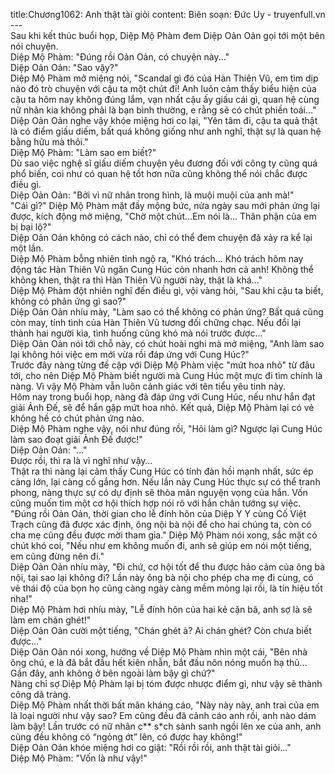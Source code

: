 title:Chương1062: Anh thật tài giỏi
content:
Biên soạn: Đức Uy - truyenfull.vn<br>---<br>Sau khi kết thúc buổi họp, Diệp Mộ Phàm đem Diệp Oản Oản gọi tới một bên nói chuyện.<br>Diệp Mộ Phàm: "Đúng rồi Oản Oản, có chuyện này..."<br>Diệp Oản Oản: "Sao vậy?"<br>Diệp Mộ Phàm mở miệng nói, "Scandal gì đó của Hàn Thiên Vũ, em tìm dịp nào đó trò chuyện với cậu ta một chút đi! Anh luôn cảm thấy biểu hiện của cậu ta hôm nay không đúng lắm, vạn nhất cậu ấy giấu cái gì, quan hệ cùng nữ nhân kia không phải là bạn bình thường, e rằng sẽ có chút phiền toái..."<br>Diệp Oản Oản nghe vậy khóe miệng hơi co lại, "Yên tâm đi, cậu ta quả thật là có điểm giấu diếm, bất quá không giống như anh nghĩ, thật sự là quan hệ bằng hữu mà thôi."<br>Diệp Mộ Phàm: "Làm sao em biết?"<br>Dù sao việc nghệ sĩ giấu diếm chuyện yêu đương đối với công ty cũng quá phổ biến, coi như có quan hệ tốt hơn nữa cũng không thể nói chắc được điều gì.<br>Diệp Oản Oản: "Bởi vì nữ nhân trong hình, là muội muội của anh mà!"<br>"Cái gì?" Diệp Mộ Phàm mặt đầy mộng bức, nửa ngày sau mới phản ứng lại được, kích động mở miệng, "Chờ một chút...Em nói là... Thân phận của em bị bại lộ?"<br>Diệp Oản Oản không có cách nào, chỉ có thể đem chuyện đã xảy ra kể lại một lần.<br>Diệp Mộ Phàm bỗng nhiên tỉnh ngộ ra, "Khó trách... Khó trách hôm nay động tác Hàn Thiên Vũ ngăn Cung Húc còn nhanh hơn cả anh! Không thể không khen, thật ra thì Hàn Thiên Vũ người này, thật là khá..."<br>Diệp Mộ Phàm đột nhiên nghĩ đến điều gì, vội vàng hỏi, "Sau khi cậu ta biết, không có phản ứng gì sao?"<br>Diệp Oản Oản nhíu mày, "Làm sao có thể không có phản ứng? Bất quá cũng còn may, tính tình của Hàn Thiên Vũ tương đối chững chạc. Nếu đổi lại thành hai người kia, tình huống cũng khó mà nói trước được..."<br>Diệp Oản Oản nói tới chỗ này, có chút hoài nghi mà mở miệng, "Anh làm sao lại không hỏi việc em mới vừa rồi đáp ứng với Cung Húc?"<br>Trước đây nàng từng đề cập với Diệp Mộ Phàm việc "mứt hoa nhỏ" từ đâu tới, cho nên Diệp Mộ Phàm biết người mà Cung Húc một mực đi tìm chính là nàng. Vì vậy Mộ Phàm vẫn luôn cảnh giác với tên tiểu yêu tinh này.<br>Hôm nay trong buổi họp, nàng đã đáp ứng với Cung Húc, nếu như hắn đạt giải Ảnh Đế, sẽ để hắn gặp mứt hoa nhỏ. Kết quả, Diệp Mộ Phàm lại có vẻ không hề có chút phản ứng nào.<br>Diệp Mộ Phàm nghe vậy, nói như đúng rồi, "Hỏi làm gì? Ngược lại Cung Húc làm sao đoạt giải Ảnh Đế được!"<br>Diệp Oản Oản: "..."<br>Được rồi, thì ra là vì nghĩ như vậy…<br>Thật ra thì nàng lại cảm thấy Cung Húc có tính đàn hồi mạnh nhất, sức ép càng lớn, lại càng cố gắng hơn. Nếu lần này Cung Húc thực sự có thể tranh phong, nàng thực sự có dự định sẽ thỏa mãn nguyện vọng của hắn. Vốn cũng muốn tìm một cơ hội thích hợp nói rõ với hắn chân tướng sự việc.<br>"Đúng rồi Oản Oản, thời gian cho lễ đính hôn của Diệp Y Y cùng Cố Việt Trạch cũng đã được xác định, ông nội bà nội để cho hai chúng ta, còn có cha mẹ cũng đều được mời tham gia." Diệp Mộ Phàm nói xong, sắc mặt có chút khó coi, "Nếu như em không muốn đi, anh sẽ giúp em nói một tiếng, em cũng đừng nên đi."<br>Diệp Oản Oản nhíu mày, "Đi chứ, cơ hội tốt để thu được hảo cảm của ông bà nội, tại sao lại không đi? Lần này ông bà nội cho phép cha mẹ đi cùng, có vẻ thái độ của bọn họ cũng càng ngày càng mềm mỏng lại rồi, là tín hiệu tốt nha!"<br>Diệp Mộ Phàm hơi nhíu mày, "Lễ đính hôn của hai kẻ cặn bã, anh sợ là sẽ làm em chán ghét!"<br>Diệp Oản Oản cười một tiếng, "Chán ghét à? Ai chán ghét? Còn chưa biết được…"<br>Diệp Oản Oản nói xong, hướng về Diệp Mộ Phàm nhìn một cái, "Bên nhà ông chú, e là đã bắt đầu hết kiên nhẫn, bắt đầu nôn nóng muốn hạ thủ... Gần đây, anh không ở bên ngoài làm bậy gì chứ?"<br>Nàng chỉ sợ Diệp Mộ Phàm lại bị tóm được nhược điểm gì, như vậy sẽ thành công dã tràng.<br>Diệp Mộ Phàm nhất thời bất mãn kháng cáo, "Này này này, anh trai của em là loại người như vậy sao? Em cũng đều đã cảnh cáo anh rồi, anh nào dám làm bậy! Lần trước có nữ nhân c** s*ch sành sanh ngồi lên xe của anh, anh cũng đều không có “ngỏng ớt” lên, có được hay không!"<br>Diệp Oản Oản khóe miệng hơi co giật: "Rồi rồi rồi, anh thật tài giỏi..."<br>Diệp Mộ Phàm: "Vốn là như vậy!"
